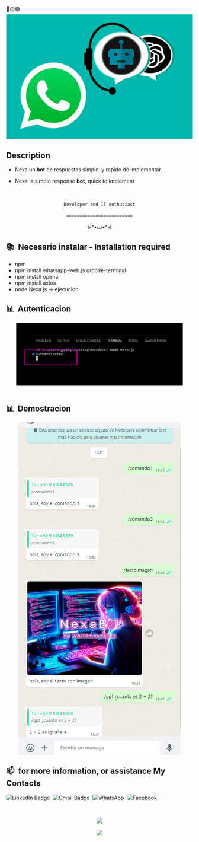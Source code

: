 <div>
🔴🟡🟢

<br>

</div>


<div align="center">
  <img src="img/Banner.jpg">
</div>


<div>

  ## Description

  - Nexa un **bot** de respuestas simple, y rapido de implementar.

  - Nexa, a simple response **bot**, quick to implement

  <br>
  

</div>


<div align="center">

  `Developer and IT enthusiast`
  <br>

  `=========================`
  <br>

  ≽^•⩊•^≼
</div>


<div>

  ## 📚 &nbsp;Necesario instalar - Installation required

  - npm
  - npm install whatsapp-web.js qrcode-terminal
  - npm install openai
  - npm install axios
  - node Nexa.js -> ejecucion

</div>


<div>

</div>

<div>

  ## 📊 &nbsp;Autenticacion
  <div align="center">
    <img width=450 height=170 align="center" alt="#" src="img/feature1.jpg"/>
  </div>
  <br>
  
  ## 📊 &nbsp;Demostracion

  <div align="center">
    <img align="center" alt="#" src="img/example.png"/>
  </div>
</div>

<div>

  ## 📫 &nbsp;for more information, or assistance My Contacts

  [![LinkedIn Badge](https://img.shields.io/badge/-diana_noa-blue?style=flat-square&logo=Linkedin&logoColor=white&link=https://www.linkedin.com/in/pablodsilva/)](https://www.linkedin.com/in/diana-noa/)&nbsp;
  [![Gmail Badge](https://img.shields.io/badge/-diana.g.noa@gmail.com-red?style=flat-square&logo=Gmail&logoColor=white)](mailto:diana.g.noa@gmail.com)&nbsp;
  [![WhatsApp](https://img.shields.io/badge/WhatsApp-25D366?&logo=whatsapp&logoColor=white)](https://wa.me/+56961648589)&nbsp;
  [![Facebook](https://img.shields.io/badge/Facebook-%231877F2.svg?logo=Facebook&logoColor=white)](https://www.facebook.com/profile.php?id=100093746306631&mibextid=ZbWKwL)&nbsp;
 

</div>

<br>
<p align="center"">
<img src="https://media.giphy.com/media/jpVnC65DmYeyRL4LHS/giphy.gif" width="60%">
</p>
<p  align="center">
<img src="https://user-images.githubusercontent.com/73097560/115834477-dbab4500-a447-11eb-908a-139a6edaec5c.gif">             
<br>
